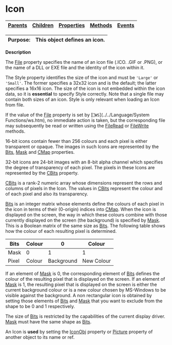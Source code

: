 




<h1 class="heading"><span class="name">Icon</span></h1>

| [Parents](../ParentLists/Icon.htm) | [Children](../ChildLists/Icon.htm) | [Properties](../PropLists/Icon.htm) | [Methods](../MethodLists/Icon.htm) | [Events](../EventLists/Icon.htm) |
| --- | --- | --- | --- | ---  |


| Purpose: | This object defines an icon. |
| --- | ---  |


**Description**


The [File](../a-z/file.md) property specifies the name of an icon  file (.ICO. .GIF or .PNG), or the name of a DLL or EXE file and the identity of the icon within it.



The Style property identifies the size of the icon and must be `'Large'` or `'Small'`. The former specifies a 32x32 icon and is the default; the latter specifies a 16x16 icon. The size of the icon is not embedded within the icon data, so it is **essential** to specify Style correctly. Note that a single file may contain both sizes of an icon. Style is only relevant when loading an Icon from file.


If the value of the [File](../a-z/file.md) property is set by [`⎕WS`](../../Language/System Functions/ws.htm), no immediate action is taken, but the corresponding file may subsequently be read or written using the [FileRead](../a-z/fileread.md) or [FileWrite](../a-z/filewrite.md) methods.


16-bit icons contain fewer than 256 colours and each pixel is either transparent or opaque. The images in such Icons are represented by the [Bits](../a-z/bits.md), [Mask](../a-z/mask.md) and [CMap](../a-z/cmap.md) properties.


32-bit icons are 24-bit images with an 8-bit alpha channel which specifies the degree of transparency of each pixel. The pixels in these Icons are represented by the [CBits](../a-z/cbits.md) property.


[CBits](../a-z/cbits.md) is a rank-2 numeric array whose dimensions represent the rows and columns of pixels in the Icon. The values in [CBits](../a-z/cbits.md) represent the colour and of each pixel and also its transparency.


[Bits](../a-z/bits.md) is an integer matrix whose elements define the colours of each pixel in the icon in terms of their (0-origin) indices into [CMap](../a-z/cmap.md). When the icon is displayed on the screen, the way in which these colours combine with those currently displayed on the screen (the background) is specified by [Mask](../a-z/mask.md). This is a Boolean matrix of the same size as [Bits](../a-z/bits.md). The following table shows how the colour of each resulting pixel is determined.


| Bits | Colour | 0 | Colour |
| --- | --- | --- | ---  |
| Mask | 0 | 1 | 1 |
| Pixel | Colour | Background | New Colour |


If an element of [Mask](../a-z/mask.md) is 0, the corresponding element of [Bits](../a-z/bits.md) defines the colour of the resulting pixel that is displayed on the screen. If an element of [Mask](../a-z/mask.md) is 1, the resulting pixel that is displayed on the screen is either the current background colour or is a new colour chosen by MS-Windows to be visible against the background. A non rectangular icon is obtained by setting those elements of [Bits](../a-z/bits.md) and [Mask](../a-z/mask.md) that you want to exclude from the shape to be 0 and 1 respectively.


The size of [Bits](../a-z/bits.md) is restricted by the capabilities of the current display driver. [Mask](../a-z/mask.md) must have the same shape as [Bits](../a-z/bits.md).


An Icon is **used** by setting the [IconObj](../a-z/iconobj.md) property or [Picture](../a-z/picture.md) property of another object to its name or ref.


